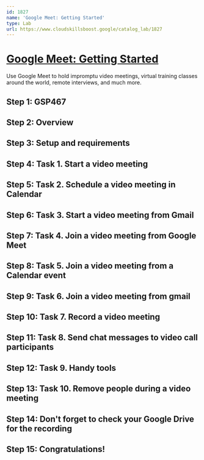 ```yaml
---
id: 1827
name: 'Google Meet: Getting Started'
type: Lab
url: https://www.cloudskillsboost.google/catalog_lab/1827
---
```


# [Google Meet: Getting Started](https://www.cloudskillsboost.google/catalog_lab/1827)

Use Google Meet to hold impromptu video meetings, virtual training classes around the world, remote interviews, and much more.

## Step 1: GSP467

## Step 2: Overview

## Step 3: Setup and requirements

## Step 4: Task 1. Start a video meeting

## Step 5: Task 2. Schedule a video meeting in Calendar

## Step 6: Task 3. Start a video meeting from Gmail

## Step 7: Task 4. Join a video meeting from Google Meet

## Step 8: Task 5. Join a video meeting from a Calendar event

## Step 9: Task 6. Join a video meeting from gmail

## Step 10: Task 7. Record a video meeting

## Step 11: Task 8. Send chat messages to video call participants

## Step 12: Task 9. Handy tools

## Step 13: Task 10. Remove people during a video meeting

## Step 14: Don't forget to check your Google Drive for the recording

## Step 15: Congratulations!
